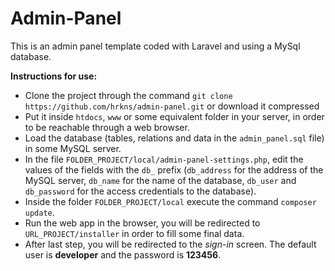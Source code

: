 # Admin-Panel

This is an admin panel template coded with Laravel and using a MySql database.

**Instructions for use:**

*   Clone the project through the command `git clone https://github.com/hrkns/admin-panel.git` or download it compressed
*   Put it inside `htdocs`, `www` or some equivalent folder in your server, in order to be reachable through a web browser.
*   Load the database (tables, relations and data in the `admin_panel.sql` file) in some MySQL server.
*   In the file `FOLDER_PROJECT/local/admin-panel-settings.php`, edit the values of the fields with the `db_` prefix (`db_address` for the address of the MySQL server, `db_name` for the name of the database, `db_user` and `db_password` for the access credentials to the database).
*   Inside the folder `FOLDER_PROJECT/local` execute the command `composer update`.
*   Run the web app in the browser, you will be redirected to `URL_PROJECT/installer` in order to fill some final data.
*   After last step, you will be redirected to the _sign-in_ screen. The default user is **developer** and the password is **123456**.
